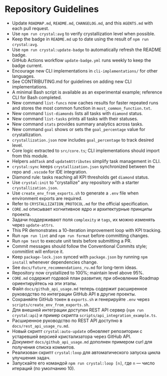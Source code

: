 # Repository Guidelines

- Update `ROADMAP.md`, `README.md`, `CHANGELOG.md`, and this `AGENTS.md` with each pull request.
- Use `npm run crystal:avg` to verify crystallization level when possible.
- Keep the badge in `README.md` up to date using the result of `npm run crystal:avg`.
- Use `npm run crystal:update-badge` to automatically refresh the README badge.
- GitHub Actions workflow `update-badge.yml` runs weekly to keep the badge current.
- Encourage new CLI implementations in `cli-implementations/` for other languages.
- See CONTRIBUTING.md for guidelines on adding new CLI implementations.
- A minimal Bash script is available as an experimental example; reference CLI for Bash completed.
- New command `list-funcs` now caches results for faster repeated runs and stores the most common function in `most_common_function.txt`.
- New command `list-diamonds` lists all tasks with `diamond` status.
- New command `list-tasks` prints all tasks with their statuses.
- New command `stats` provides summary analytics across tasks.
- New command `goal` shows or sets the `goal_percentage` value for crystallization.
- `crystallization.json` now includes `goal_percentage` to track desired level.
- Core logic extracted to `src/core.ts`; CLI implementations should import from this module.
- Helpers `addTask` and `updateAttributes` simplify task management in CLI.
- `crystal:sync` keeps `crystallization.json` synchronized between the repo and `.vscode` for IDE integration.
- Diamond rule: tasks reaching all KPI thresholds get `diamond` status.
- Use `crystal:init` to "crystallize" any repository with a starter `crystallization.json`.
- Use `create_env_from_exports.sh` to generate a `.env` file when environment exports are required.
- Refer to `CRYSTALLIZATION_PROTOCOL.md` for the official specification.
- `CORE.md` описывает когнитивное ядро и архитектурные принципы проекта.
- Задачи поддерживают поля `complexity` и `tags`, их можно изменять через `update-attrs`.
- This PR demonstrates a 10-iteration improvement loop with KPI tracking.
- Run `npm run lint` and `npm run format` before committing changes.
- Run `npm test` to execute unit tests before submitting a PR.
- Commit messages should follow the Conventional Commits style; commitlint will enforce it.
- Keep `package-lock.json` synced with `package.json` by running `npm install` whenever dependencies change.
- See `docs/future_recommendations_ru.md` for long-term ideas.
- Repository now crystallized to 100%; maintain level above 95%.
- `CORE.md` содержит годовой план развития; при обновлении Roadmap ориентируйтесь на эти этапы.
- Файл `docs/github_api_usage.md` теперь содержит расширенное руководство по интеграции GitHub API в другие проекты.
- Сохраняйте GitHub токен в `exports.sh` и генерируйте `.env` через `scripts/create_env_from_exports.sh`.
- Для внешней интеграции доступен REST API сервер (`npm run crystal:api`) и пример скрипта `scripts/api_integration_example.ts`.
- Расширенное руководство по REST API доступно в `docs/rest_api_usage_ru.md`.
- Новый скрипт `crystal:auto-update` обновляет репозитории с устаревшей версией кристализатора через GitHub API.
- Документ `docs/github_api_usage.md` дополнен примером curl для получения списка коммитов.
- Реализован скрипт `crystal:loop` для автоматического запуска цикла улучшения задач.
- Запускайте его командой `npm run crystal:loop [n]`, где `n` — число итераций (по умолчанию 10).
